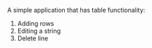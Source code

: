 A simple application that has table functionality:

1. Adding rows
2. Editing a string
3. Delete line

